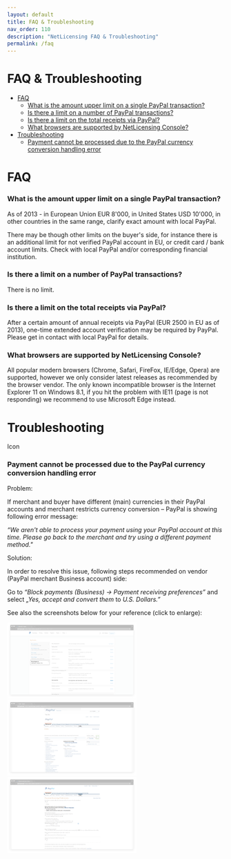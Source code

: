 ```yaml
---
layout: default
title: FAQ & Troubleshooting
nav_order: 110
description: "NetLicensing FAQ & Troubleshooting"
permalink: /faq
---
```


FAQ & Troubleshooting
=====================

-   [FAQ](#FAQ&Troubleshooting-FAQ)
    -   [What is the amount upper limit on a single PayPal
        transaction?](#FAQ&Troubleshooting-WhatistheamountupperlimitonasinglePayPaltransaction?)
    -   [Is there a limit on a number of PayPal
        transactions?](#FAQ&Troubleshooting-IstherealimitonanumberofPayPaltransactions?)
    -   [Is there a limit on the total receipts via
        PayPal?](#FAQ&Troubleshooting-IstherealimitonthetotalreceiptsviaPayPal?)
    -   [What browsers are supported by NetLicensing
        Console?](#FAQ&Troubleshooting-WhatbrowsersaresupportedbyNetLicensingConsole?)
-   [Troubleshooting](#FAQ&Troubleshooting-Troubleshooting)
    -   [Payment cannot be processed due to the PayPal currency
        conversion handling
        error](#FAQ&Troubleshooting-PaymentcannotbeprocessedduetothePayPalcurrencyconversionhandlingerror)

FAQ
===

### What is the amount upper limit on a single PayPal transaction?

As of 2013 - in European Union EUR 8'000, in United States USD 10'000,
in other countries in the same range, clarify exact amount with local
PayPal.

There may be though other limits on the buyer's side, for instance there
is an additional limit for not verified PayPal account in EU, or credit
card / bank account limits. Check with local PayPal and/or corresponding
financial institution.

### Is there a limit on a number of PayPal transactions?

There is no limit.

### Is there a limit on the total receipts via PayPal?

After a certain amount of annual receipts via PayPal (EUR 2500 in EU as
of 2013), one-time extended account verification may be required by
PayPal. Please get in contact with local PayPal for details.

### What browsers are supported by NetLicensing Console?

All popular modern browsers (Chrome, Safari, FireFox, IE/Edge, Opera)
are supported, however we only consider latest releases as recommended
by the browser vendor. The only known incompatible browser is the
Internet Explorer 11 on Windows 8.1, if you hit the problem with IE11
(page is not responding) we recommend to use Microsoft Edge instead.

Troubleshooting
===============

<span class="aui-icon icon-warning">Icon</span>

### Payment cannot be processed due to the PayPal currency conversion handling error

<span class="underline">Problem:</span>

If merchant and buyer have different (main) currencies in their PayPal
accounts and merchant restricts currency conversion – PayPal is showing
following error message:

*“We aren't able to process your payment using your PayPal account at
this time. Please go back to the merchant and try using a different
payment method."*

<span class="underline">Solution:</span>

In order to resolve this issue, following steps recommended on vendor
(PayPal merchant Business account) side:

Go to *“Block payments (Business) -\> Payment receiving preferences”*
and select *„Yes, accept and convert them* to *U.S. Dollars.”*

See also the screenshots below for your reference (click to enlarge):

<img src="assets/images/11010235/17268748.png" class="confluence-embedded-image confluence-thumbnail" width="300" /><img src="assets/images/11010235/17268749.png" class="confluence-embedded-image confluence-thumbnail" width="300" /><img src="assets/images/11010235/17268750.png" class="confluence-embedded-image confluence-thumbnail" width="300" />
